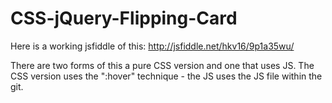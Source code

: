 # CSS-jQuery-Flipping-Card

Here is a working jsfiddle of this: http://jsfiddle.net/hkv16/9p1a35wu/

There are two forms of this a pure CSS version and one that uses JS.
The CSS version uses the ":hover" technique - the JS uses the JS file within the git.
